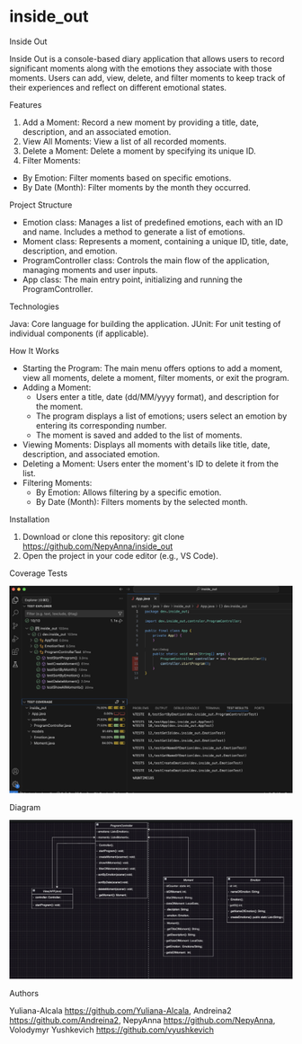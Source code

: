 # inside_out
Inside Out

Inside Out is a console-based diary application that allows users to record significant moments along with the emotions they associate with those moments. Users can add, view, delete, and filter moments to keep track of their experiences and reflect on different emotional states.

Features

1. Add a Moment: Record a new moment by providing a title, date, description, and an associated emotion.
2. View All Moments: View a list of all recorded moments.
3. Delete a Moment: Delete a moment by specifying its unique ID.
4. Filter Moments:
  - By Emotion: Filter moments based on specific emotions.
  - By Date (Month): Filter moments by the month they occurred.

Project Structure

 - Emotion class: Manages a list of predefined emotions, each with an ID and name. Includes a method to generate a list of emotions.
 - Moment class: Represents a moment, containing a unique ID, title, date, description, and emotion.
 - ProgramController class: Controls the main flow of the application, managing moments and user inputs.
 - App class: The main entry point, initializing and running the ProgramController.

Technologies

Java: Core language for building the application.
JUnit: For unit testing of individual components (if applicable).

How It Works

 - Starting the Program: The main menu offers options to add a moment, view all moments, delete a moment, filter moments, or exit the program.
 - Adding a Moment:
    * Users enter a title, date (dd/MM/yyyy format), and description for the moment.
    * The program displays a list of emotions; users select an emotion by entering its corresponding number.
    * The moment is saved and added to the list of moments.
 - Viewing Moments: Displays all moments with details like title, date, description, and associated emotion.
 - Deleting a Moment: Users enter the moment's ID to delete it from the list.
 - Filtering Moments:
    * By Emotion: Allows filtering by a specific emotion.
    * By Date (Month): Filters moments by the selected month.

Installation

1. Download or clone this repository: git clone https://github.com/NepyAnna/inside_out
2. Open the project in your code editor (e.g., VS Code).

Coverage Tests

![Test Coverage Screenshot](images/inside_out.png)

Diagram

![Diagram](images/diagram.png)


Authors

Yuliana-Alcala https://github.com/Yuliana-Alcala,
Andreina2 https://github.com/Andreina2,
NepyAnna https://github.com/NepyAnna,
Volodymyr Yushkevich https://github.com/vyushkevich